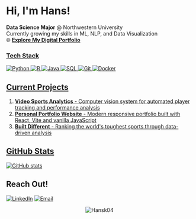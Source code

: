 # Hi, I'm Hans! 

 **Data Science Major** @ Northwestern University  
Currently growing my skills in ML, NLP, and Data Visualization  
🌐 **[Explore My Digital Portfolio](https://hanskuthy.com)** <a href="https://hanskuthy.com">

### Tech Stack
![Python](https://img.shields.io/badge/Python-3776AB?style=for-the-badge&logo=python&logoColor=white)
![R](https://img.shields.io/badge/R-276DC3?style=for-the-badge&logo=r&logoColor=white)
![Java](https://img.shields.io/badge/Java-ED8B00?style=for-the-badge&logo=openjdk&logoColor=white)
![SQL](https://img.shields.io/badge/SQL-4479A1?style=for-the-badge&logo=postgresql&logoColor=white)
![Git](https://img.shields.io/badge/Git-F05032?style=for-the-badge&logo=git&logoColor=white)
![Docker](https://img.shields.io/badge/Docker-2496ED?style=for-the-badge&logo=docker&logoColor=white)

## Current Projects

1. **Video Sports Analytics** - Computer vision system for automated player tracking and performance analysis
2. **Personal Portfolio Website** - Modern responsive portfolio built with React, Vite and vanilla JavaScript 
3. **Built Different** - Ranking the world's toughest sports through data-driven analysis  

## GitHub Stats
[![GitHub stats](https://github-readme-stats.vercel.app/api?username=Hansk04&show_icons=true&theme=chartreuse-dark)](https://github.com/Hansk04)

## Reach Out!

[![LinkedIn](https://img.shields.io/badge/LinkedIn-0077B5?style=for-the-badge&logo=linkedin&logoColor=white)]([your-linkedin-url](https://www.linkedin.com/in/Hanskuthy))
[![Email](https://img.shields.io/badge/Email-D14836?style=for-the-badge&logo=gmail&logoColor=white)](mailto:hanskuthy33@gmail.com)

<p align="center"> 
  <img src="https://komarev.com/ghpvc/?username=Hansk04&label=Profile%20views&color=0e75b6&style=flat" alt="Hansk04" /> 
</p>
